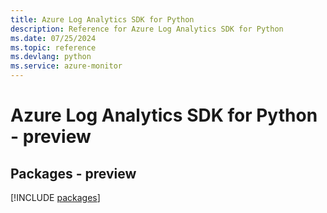 ```yaml
---
title: Azure Log Analytics SDK for Python
description: Reference for Azure Log Analytics SDK for Python
ms.date: 07/25/2024
ms.topic: reference
ms.devlang: python
ms.service: azure-monitor
---
```

# Azure Log Analytics SDK for Python - preview
## Packages - preview
[!INCLUDE [packages](log-analytics-index.md)]